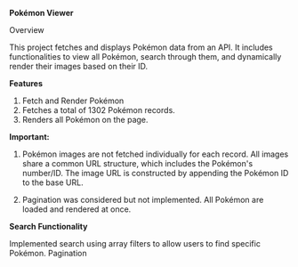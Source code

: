 **Pokémon Viewer**

Overview

This project fetches and displays Pokémon data from an API. It includes functionalities to view all Pokémon, search through them, and dynamically render their images based on their ID.

**Features**

1. Fetch and Render Pokémon
2. Fetches a total of 1302 Pokémon records.
3. Renders all Pokémon on the page.

**Important:**
1. Pokémon images are not fetched individually for each record.
All images share a common URL structure, which includes the Pokémon's number/ID. The image URL is constructed by appending the Pokémon ID to the base URL.

2. Pagination was considered but not implemented. All Pokémon are loaded and rendered at once.

**Search Functionality**

Implemented search using array filters to allow users to find specific Pokémon.
Pagination


